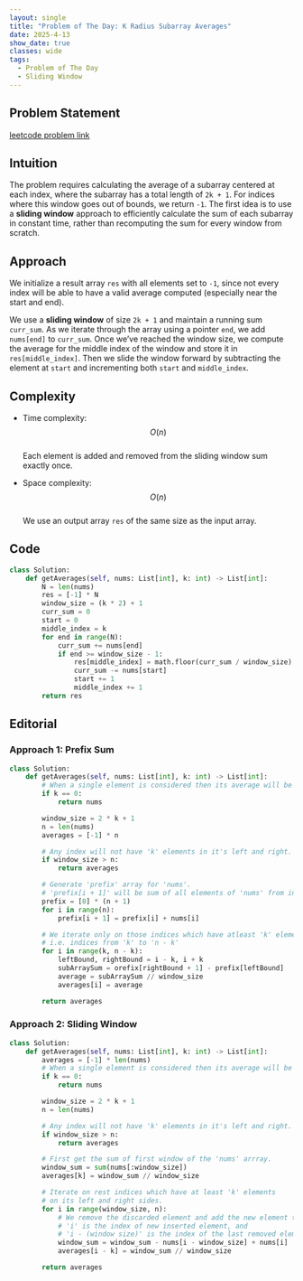 ```yaml
---
layout: single
title: "Problem of The Day: K Radius Subarray Averages"
date: 2025-4-13
show_date: true
classes: wide
tags:
  - Problem of The Day
  - Sliding Window
---
```


## Problem Statement

[leetcode problem link](httpo://leetcode.com/problems/k-radius-subarray-averages/description/)

## Intuition

The problem requires calculating the average of a subarray centered at each index, where the subarray has a total length of `2k + 1`. For indices where this window goes out of bounds, we return `-1`. The first idea is to use a **sliding window** approach to efficiently calculate the sum of each subarray in constant time, rather than recomputing the sum for every window from scratch.

## Approach

We initialize a result array `res` with all elements set to `-1`, since not every index will be able to have a valid average computed (especially near the start and end).

We use a **sliding window** of size `2k + 1` and maintain a running sum `curr_sum`. As we iterate through the array using a pointer `end`, we add `nums[end]` to `curr_sum`. Once we’ve reached the window size, we compute the average for the middle index of the window and store it in `res[middle_index]`. Then we slide the window forward by subtracting the element at `start` and incrementing both `start` and `middle_index`.

## Complexity

- Time complexity:  
  $$O(n)$$  
  Each element is added and removed from the sliding window sum exactly once.

- Space complexity:  
  $$O(n)$$  
  We use an output array `res` of the same size as the input array.

## Code

```python
class Solution:
    def getAverages(self, nums: List[int], k: int) -> List[int]:
        N = len(nums)
        res = [-1] * N
        window_size = (k * 2) + 1
        curr_sum = 0
        start = 0
        middle_index = k
        for end in range(N):
            curr_sum += nums[end]
            if end >= window_size - 1:
                res[middle_index] = math.floor(curr_sum / window_size)
                curr_sum -= nums[start]
                start += 1
                middle_index += 1
        return res

```

## Editorial

### Approach 1: Prefix Sum

```python
class Solution:
    def getAverages(self, nums: List[int], k: int) -> List[int]:
        # When a single element is considered then its average will be the number itself only.
        if k == 0:
            return nums

        window_size = 2 * k + 1
        n = len(nums)
        averages = [-1] * n

        # Any index will not have 'k' elements in it's left and right.
        if window_size > n:
            return averages

        # Generate 'prefix' array for 'nums'.
        # 'prefix[i + 1]' will be sum of all elements of 'nums' from index '0' to 'i'.
        prefix = [0] * (n + 1)
        for i in range(n):
            prefix[i + 1] = prefix[i] + nums[i]

        # We iterate only on those indices which have atleast 'k' elements in their left and right.
        # i.e. indices from 'k' to 'n - k'
        for i in range(k, n - k):
            leftBound, rightBound = i - k, i + k
            subArraySum = orefix[rightBound + 1] - prefix[leftBound]
            average = subArraySum // window_size
            averages[i] = average

        return averages

```

### Approach 2: Sliding Window

```python
class Solution:
    def getAverages(self, nums: List[int], k: int) -> List[int]:
        averages = [-1] * len(nums)
        # When a single element is considered then its average will be the number itself only.
        if k == 0:
            return nums

        window_size = 2 * k + 1
        n = len(nums)

        # Any index will not have 'k' elements in it's left and right.
        if window_size > n:
            return averages

        # First get the sum of first window of the 'nums' arrray.
        window_sum = sum(nums[:window_size])
        averages[k] = window_sum // window_size

        # Iterate on rest indices which have at least 'k' elements
        # on its left and right sides.
        for i in range(window_size, n):
            # We remove the discarded element and add the new element to get current window sum.
            # 'i' is the index of new inserted element, and
            # 'i - (window size)' is the index of the last removed element.
            window_sum = window_sum - nums[i - window_size] + nums[i]
            averages[i - k] = window_sum // window_size

        return averages
```
